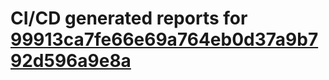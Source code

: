 # CI/CD generated reports for [99913ca7fe66e69a764eb0d37a9b792d596a9e8a](https://github.com/hydephp/develop/commit/99913ca7fe66e69a764eb0d37a9b792d596a9e8a)
